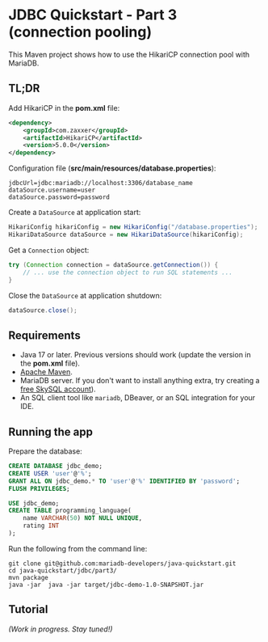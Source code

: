 # JDBC Quickstart - Part 3 (connection pooling)

This Maven project shows how to use the HikariCP connection pool
with MariaDB.

## TL;DR

Add HikariCP in the **pom.xml** file:

```xml
<dependency>
    <groupId>com.zaxxer</groupId>
    <artifactId>HikariCP</artifactId>
    <version>5.0.0</version>
</dependency>
```

Configuration file (**src/main/resources/database.properties**):

```properties
jdbcUrl=jdbc:mariadb://localhost:3306/database_name
dataSource.username=user
dataSource.password=password
```

Create a `DataSource` at application start:

```java
HikariConfig hikariConfig = new HikariConfig("/database.properties");
HikariDataSource dataSource = new HikariDataSource(hikariConfig); 
```

Get a `Connection` object:

```java
try (Connection connection = dataSource.getConnection()) {
    // ... use the connection object to run SQL statements ...
}
```

Close the `DataSource` at application shutdown:

```java
dataSource.close();
```

## Requirements

- Java 17 or later. Previous versions should work (update the version
  in the **pom.xml** file).
- [Apache Maven](https://maven.apache.org).
- MariaDB server. If you don't want to install
  anything extra, try creating a
  [free SkySQL account](https://mariadb.com/products/skysql)).
- An SQL client tool like `mariadb`, DBeaver, or an SQL integration for
  your IDE.

## Running the app

Prepare the database:

```sql
CREATE DATABASE jdbc_demo;
CREATE USER 'user'@'%';
GRANT ALL ON jdbc_demo.* TO 'user'@'%' IDENTIFIED BY 'password';
FLUSH PRIVILEGES;

USE jdbc_demo;
CREATE TABLE programming_language(
    name VARCHAR(50) NOT NULL UNIQUE,
    rating INT
);
```

Run the following from the command line:

```
git clone git@github.com:mariadb-developers/java-quickstart.git
cd java-quickstart/jdbc/part3/
mvn package
java -jar  java -jar target/jdbc-demo-1.0-SNAPSHOT.jar
```

## Tutorial

*(Work in progress. Stay tuned!)*
